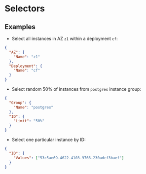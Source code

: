 # Selectors

## Examples

- Select all instances in AZ `z1` within a deployment `cf`:

```json
{
  "AZ": {
    "Name": "z1"
  },
  "Deployment": {
    "Name": "cf"
  }
}
```

- Select random 50% of instances from `postgres` instance group:

```json
{
  "Group": {
    "Name": "postgres"
  },
  "ID": {
    "Limit": "50%"
  }
}
```

- Select one particular instance by ID:

```json
{
  "ID": {
    "Values": ["53c5ae69-4622-4103-9766-230adcf3baef"]
  }
}
```
